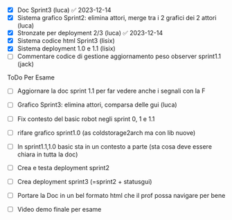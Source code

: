 - [x] Doc Sprint3 (luca) ✅ 2023-12-14
- [x] Sistema grafico Sprint2: elimina attori, merge tra i 2 grafici dei 2 attori (luca)
- [x] Stronzate per deployment 2/3 (luca) ✅ 2023-12-14
- [x] Sistema codice html Sprint3 (lisix)
- [x]  Sistema deployment 1.0 e 1.1 (lisix)
- [ ] Commentare codice di gestione aggiornamento peso observer sprint1.1 (jack)

ToDo Per Esame
- [ ] Aggiornare la doc sprint 1.1 per far vedere anche i segnali con la F
- [ ] Grafico Sprint3: elimina attori, comparsa delle gui (luca)
- [ ] Fix contesto del basic robot negli sprint 0, 1 e 1.1
- [ ] rifare grafico sprint1.0 (as coldstorage2arch ma con lib nuove)
- [ ] In sprint1.1,1.0 basic sta in un contesto a parte (sta cosa deve essere chiara in tutta la doc)
- [ ] Crea e testa deployment sprint2
- [ ] Crea deployment sprint3 (=sprint2 + statusgui)
- [ ] Portare la Doc in un bel formato html che il prof possa navigare per bene
- [ ] Video demo finale per esame



